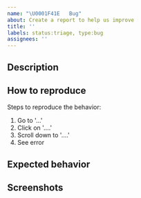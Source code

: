 ```yaml
---
name: "\U0001F41E   Bug"
about: Create a report to help us improve
title: ''
labels: status:triage, type:bug
assignees: ''
---
```


## Description

<!-- A clear and concise description of what the bug is. -->

## How to reproduce

Steps to reproduce the behavior:

1. Go to '...'
2. Click on '....'
3. Scroll down to '....'
4. See error

## Expected behavior

<!-- A clear and concise description of what you expected to happen. -->

## Screenshots

<!-- If applicable, add screenshots to help explain your problem. -->
